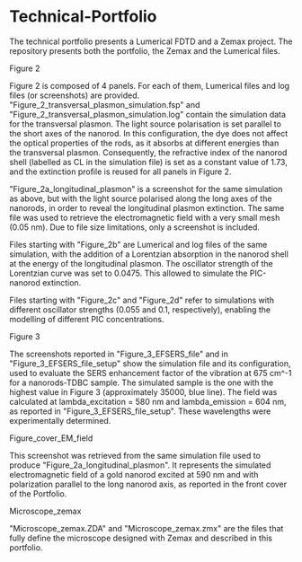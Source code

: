 # Technical-Portfolio
The technical portfolio presents a Lumerical FDTD and a Zemax project. The repository presents both the portfolio, the Zemax and the Lumerical files.


Figure 2

Figure 2 is composed of 4 panels. For each of them, Lumerical files and log files (or screenshots) are provided.
"Figure_2_transversal_plasmon_simulation.fsp" and "Figure_2_transversal_plasmon_simulation.log" contain the simulation data for the transversal plasmon. The light source polarisation is set parallel to the short axes of the nanorod. 
In this configuration, the dye does not affect the optical properties of the rods, as it absorbs at different energies than the transversal plasmon. 
Consequently, the refractive index of the nanorod shell (labelled as CL in the simulation file) is set as a constant value of 1.73, and the extinction profile is reused for all panels in Figure 2.

"Figure_2a_longitudinal_plasmon" is a screenshot for the same simulation as above, but with the light source polarised along the long axes of the nanorods, in order to reveal the longitudinal plasmon extinction. 
The same file was used to retrieve the electromagnetic field with a very small mesh (0.05 nm). Due to file size limitations, only a screenshot is included.

Files starting with "Figure_2b" are Lumerical and log files of the same simulation, with the addition of a Lorentzian absorption in the nanorod shell at the energy of the longitudinal plasmon.
The oscillator strength of the Lorentzian curve was set to 0.0475. This allowed to simulate the PIC-nanorod extinction.

Files starting with "Figure_2c" and "Figure_2d" refer to simulations with different oscillator strengths (0.055 and 0.1, respectively), enabling the modelling of different PIC concentrations.


Figure 3

The screenshots reported in "Figure_3_EFSERS_file" and in "Figure_3_EFSERS_file_setup" show the simulation file and its configuration, used to evaluate the SERS enhancement factor of the vibration at 675 cm^-1 for a nanorods-TDBC sample.
The simulated sample is the one with the highest value in Figure 3 (approximately 35000, blue line).
The field was calculated at lambda_excitation = 580 nm and lambda_emission = 604 nm, as reported in "Figure_3_EFSERS_file_setup". These wavelengths were experimentally determined.


Figure_cover_EM_field

This screenshot was retrieved from the same simulation file used to produce "Figure_2a_longitudinal_plasmon". 
It represents the simulated electromagnetic field of a gold nanorod excited at 590 nm and with polarization parallel to the long nanorod axis, as reported in the front cover of the Portfolio.

Microscope_zemax

"Microscope_zemax.ZDA" and "Microscope_zemax.zmx" are the files that fully define the microscope designed with Zemax and described in this portfolio.

